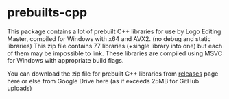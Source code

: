 # prebuilts-cpp

This package contains a lot of prebuilt C++ libraries for use by Logo Editing Master, compiled for Windows with x64 and AVX2. (no debug and static libraries)
This zip file contains 77 libraries (+single library into one) but each of them may be impossible to link.
These libraries are compiled using MSVC for Windows with appropriate build flags.

You can download the zip file for prebuilt C++ libraries from [releases](https://github.com/LogoEditingMaster/prebuilts-cpp/releases) page here or else from Google Drive here (as if exceeds 25MB for GitHub uploads)
